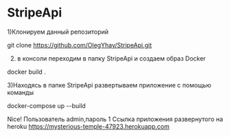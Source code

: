 # StripeApi
1)Клонируем данный репозиторий 

  git clone https://github.com/OlegYhay/StripeApi.git
  
2) в консоли переходим в папку StripeApi и создаем образ Docker 

  docker build .
  
3)Находясь в папке StripeApi развертываем приложение с помощью команды

  docker-compose up --build
  
  
Nice!
Пользователь admin,пароль 1
Ссылка приложения развернутого на heroku
https://mysterious-temple-47923.herokuapp.com

